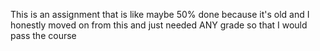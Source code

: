This is an assignment that is like maybe 50% done because it's old and I honestly moved on from this and just needed ANY grade so that I would pass the course